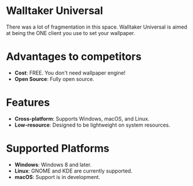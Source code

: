 # Walltaker Universal
There was a lot of fragmentation in this space. Walltaker Universal is aimed at being the ONE client you use to set
your wallpaper.

# Advantages to competitors
- **Cost**: FREE. You don't need wallpaper engine!
- **Open Source**: Fully open source.

# Features
- **Cross-platform**: Supports Windows, macOS, and Linux.
- **Low-resource**: Designed to be lightweight on system resources.

# Supported Platforms
- **Windows**: Windows 8 and later.
- **Linux**: GNOME and KDE are currently supported.
- **macOS**: Support is in development.